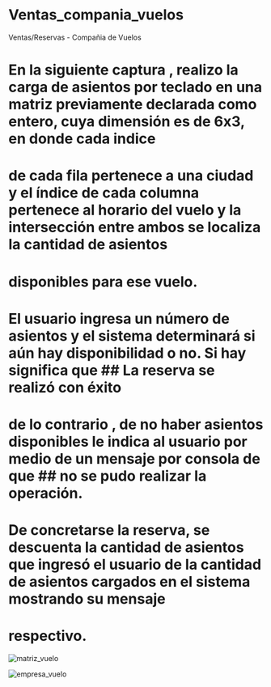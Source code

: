 # Ventas_compania_vuelos
Ventas/Reservas - Compañia de Vuelos

# En la siguiente captura , realizo la carga de asientos por teclado en una matriz previamente declarada como entero, cuya dimensión es de 6x3, en donde cada indice 
# de cada fila pertenece a una ciudad y el índice de cada columna pertenece al horario del vuelo y la intersección entre ambos se localiza la cantidad de asientos
# disponibles para ese vuelo.

# El usuario ingresa un número de asientos y el sistema determinará si aún hay disponibilidad o no. Si hay significa que ## La reserva se realizó con éxito
# de lo contrario , de no haber asientos disponibles le indica al usuario por medio de un mensaje por consola de que ## no se pudo realizar la operación.
# De concretarse la reserva, se descuenta la cantidad de asientos que ingresó el usuario de la cantidad de asientos cargados en el sistema mostrando su mensaje
# respectivo. 

![matriz_vuelo](https://github.com/cracka07/Ventas_compania_vuelos/assets/39442992/fc2035f7-7a88-4f97-ae5f-9e24ea7f0cbf)



![empresa_vuelo](https://github.com/cracka07/Ventas_compania_vuelos/assets/39442992/098cbb15-f3db-4e4f-934f-3fbe3abc2faa)
